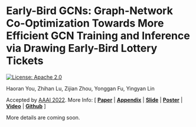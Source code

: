 # Early-Bird GCNs: Graph-Network Co-Optimization Towards More Efficient GCN Training and Inference via Drawing Early-Bird Lottery Tickets

[![License: Apache 2.0](https://img.shields.io/badge/License-Apache%202.0-green)](https://opensource.org/licenses/Apache-2.0)

Haoran You, Zhihan Lu, Zijian Zhou, Yonggan Fu, Yingyan Lin

Accepted by [AAAI 2022](https://aaai.org/Conferences/AAAI-22/). More Info:
\[ [**Paper**](https://www.aaai.org/AAAI22Papers/AAAI-6732.YouH.pdf) | [**Appendix**](https://github.com/RICE-EIC/Early-Bird-GCN/blob/main/2022AAAI_EB_GCN_Supple.pdf) | [**Slide**](https://drive.google.com/file/d/1WcJzOaoXIvJzg063U1HOzNqhoRNYJaCM/view?usp=sharing) | [**Poster**](https://drive.google.com/file/d/1VHK--X6nDytoAxl6eY0Nlws8q2ls54kV/view?usp=sharing) | [**Video**](https://slideslive.com/38976676/earlybird-gcns-graphnetwork-cooptimization-towards-more-efficient-gcn-training-and-inference-via-drawing-earlybird-lottery-tickets) | [**Github**](https://github.com/RICE-EIC/Early-Bird-GCN) \]

More details are coming soon.
